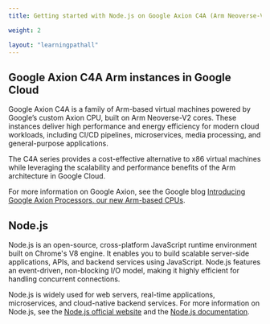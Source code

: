 ```yaml
---
title: Getting started with Node.js on Google Axion C4A (Arm Neoverse-V2)

weight: 2

layout: "learningpathall"
---
```


## Google Axion C4A Arm instances in Google Cloud

Google Axion C4A is a family of Arm-based virtual machines powered by Google’s custom Axion CPU, built on Arm Neoverse-V2 cores. These instances deliver high performance and energy efficiency for modern cloud workloads, including CI/CD pipelines, microservices, media processing, and general-purpose applications.

The C4A series provides a cost-effective alternative to x86 virtual machines while leveraging the scalability and performance benefits of the Arm architecture in Google Cloud.

For more information on Google Axion, see the Google blog [Introducing Google Axion Processors, our new Arm-based CPUs](https://cloud.google.com/blog/products/compute/introducing-googles-new-arm-based-cpu).

## Node.js

Node.js is an open-source, cross-platform JavaScript runtime environment built on Chrome's V8 engine. It enables you to build scalable server-side applications, APIs, and backend services using JavaScript. Node.js features an event-driven, non-blocking I/O model, making it highly efficient for handling concurrent connections.

Node.js is widely used for web servers, real-time applications, microservices, and cloud-native backend services. For more information on Node.js, see the [Node.js official website](https://nodejs.org/en) and the [Node.js documentation](https://nodejs.org/docs/latest/api/).
